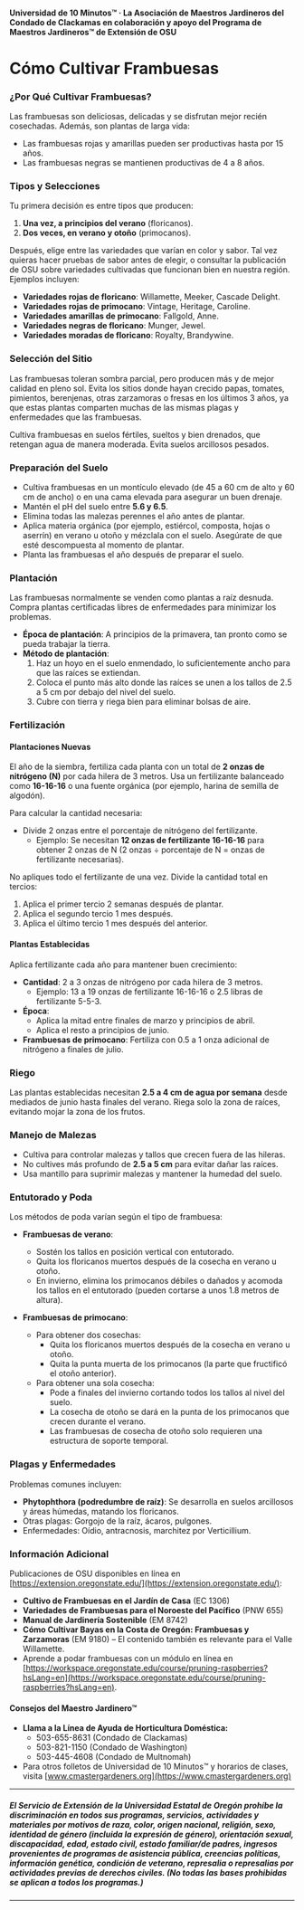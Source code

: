 #### Universidad de 10 Minutos™ · La Asociación de Maestros Jardineros del Condado de Clackamas en colaboración y apoyo del Programa de Maestros Jardineros™ de Extensión de OSU

# Cómo Cultivar Frambuesas

### ¿Por Qué Cultivar Frambuesas?
Las frambuesas son deliciosas, delicadas y se disfrutan mejor recién cosechadas. Además, son plantas de larga vida:
- Las frambuesas rojas y amarillas pueden ser productivas hasta por 15 años.
- Las frambuesas negras se mantienen productivas de 4 a 8 años.

### Tipos y Selecciones
Tu primera decisión es entre tipos que producen:
1. **Una vez, a principios del verano** (floricanos).
2. **Dos veces, en verano y otoño** (primocanos).

Después, elige entre las variedades que varían en color y sabor. Tal vez quieras hacer pruebas de sabor antes de elegir, o consultar la publicación de OSU sobre variedades cultivadas que funcionan bien en nuestra región. Ejemplos incluyen:
- **Variedades rojas de floricano**: Willamette, Meeker, Cascade Delight.
- **Variedades rojas de primocano**: Vintage, Heritage, Caroline.
- **Variedades amarillas de primocano**: Fallgold, Anne.
- **Variedades negras de floricano**: Munger, Jewel.
- **Variedades moradas de floricano**: Royalty, Brandywine.

### Selección del Sitio
Las frambuesas toleran sombra parcial, pero producen más y de mejor calidad en pleno sol. Evita los sitios donde hayan crecido papas, tomates, pimientos, berenjenas, otras zarzamoras o fresas en los últimos 3 años, ya que estas plantas comparten muchas de las mismas plagas y enfermedades que las frambuesas.

Cultiva frambuesas en suelos fértiles, sueltos y bien drenados, que retengan agua de manera moderada. Evita suelos arcillosos pesados.

### Preparación del Suelo
- Cultiva frambuesas en un montículo elevado (de 45 a 60 cm de alto y 60 cm de ancho) o en una cama elevada para asegurar un buen drenaje.
- Mantén el pH del suelo entre **5.6 y 6.5**.
- Elimina todas las malezas perennes el año antes de plantar.
- Aplica materia orgánica (por ejemplo, estiércol, composta, hojas o aserrín) en verano u otoño y mézclala con el suelo. Asegúrate de que esté descompuesta al momento de plantar.
- Planta las frambuesas el año después de preparar el suelo.

### Plantación
Las frambuesas normalmente se venden como plantas a raíz desnuda. Compra plantas certificadas libres de enfermedades para minimizar los problemas.

- **Época de plantación**: A principios de la primavera, tan pronto como se pueda trabajar la tierra.
- **Método de plantación**:
  1. Haz un hoyo en el suelo enmendado, lo suficientemente ancho para que las raíces se extiendan.
  2. Coloca el punto más alto donde las raíces se unen a los tallos de 2.5 a 5 cm por debajo del nivel del suelo.
  3. Cubre con tierra y riega bien para eliminar bolsas de aire.

### Fertilización

#### Plantaciones Nuevas
El año de la siembra, fertiliza cada planta con un total de **2 onzas de nitrógeno (N)** por cada hilera de 3 metros. Usa un fertilizante balanceado como **16-16-16** o una fuente orgánica (por ejemplo, harina de semilla de algodón).

Para calcular la cantidad necesaria:
- Divide 2 onzas entre el porcentaje de nitrógeno del fertilizante.
  - Ejemplo: Se necesitan **12 onzas de fertilizante 16-16-16** para obtener 2 onzas de N (2 onzas ÷ porcentaje de N = onzas de fertilizante necesarias).

No apliques todo el fertilizante de una vez. Divide la cantidad total en tercios:
1. Aplica el primer tercio 2 semanas después de plantar.
2. Aplica el segundo tercio 1 mes después.
3. Aplica el último tercio 1 mes después del anterior.

#### Plantas Establecidas
Aplica fertilizante cada año para mantener buen crecimiento:
- **Cantidad**: 2 a 3 onzas de nitrógeno por cada hilera de 3 metros.
  - Ejemplo: 13 a 19 onzas de fertilizante 16-16-16 o 2.5 libras de fertilizante 5-5-3.
- **Época**:
  - Aplica la mitad entre finales de marzo y principios de abril.
  - Aplica el resto a principios de junio.
- **Frambuesas de primocano**: Fertiliza con 0.5 a 1 onza adicional de nitrógeno a finales de julio.

### Riego
Las plantas establecidas necesitan **2.5 a 4 cm de agua por semana** desde mediados de junio hasta finales del verano. Riega solo la zona de raíces, evitando mojar la zona de los frutos.

### Manejo de Malezas
- Cultiva para controlar malezas y tallos que crecen fuera de las hileras.
- No cultives más profundo de **2.5 a 5 cm** para evitar dañar las raíces.
- Usa mantillo para suprimir malezas y mantener la humedad del suelo.

### Entutorado y Poda
Los métodos de poda varían según el tipo de frambuesa:

- **Frambuesas de verano**:
  - Sostén los tallos en posición vertical con entutorado.
  - Quita los floricanos muertos después de la cosecha en verano u otoño.
  - En invierno, elimina los primocanos débiles o dañados y acomoda los tallos en el entutorado (pueden cortarse a unos 1.8 metros de altura).

- **Frambuesas de primocano**:
  - Para obtener dos cosechas:
    - Quita los floricanos muertos después de la cosecha en verano u otoño.
    - Quita la punta muerta de los primocanos (la parte que fructificó el otoño anterior).
  - Para obtener una sola cosecha:
    - Pode a finales del invierno cortando todos los tallos al nivel del suelo.
    - La cosecha de otoño se dará en la punta de los primocanos que crecen durante el verano.
    - Las frambuesas de cosecha de otoño solo requieren una estructura de soporte temporal.

### Plagas y Enfermedades
Problemas comunes incluyen:
- **Phytophthora (podredumbre de raíz)**: Se desarrolla en suelos arcillosos y áreas húmedas, matando los floricanos.
- Otras plagas: Gorgojo de la raíz, ácaros, pulgones.
- Enfermedades: Oídio, antracnosis, marchitez por Verticillium.

### Información Adicional
Publicaciones de OSU disponibles en línea en [https://extension.oregonstate.edu/](https://extension.oregonstate.edu/):
- **Cultivo de Frambuesas en el Jardín de Casa** (EC 1306)
- **Variedades de Frambuesas para el Noroeste del Pacífico** (PNW 655)
- **Manual de Jardinería Sostenible** (EM 8742)
- **Cómo Cultivar Bayas en la Costa de Oregón: Frambuesas y Zarzamoras** (EM 9180) – El contenido también es relevante para el Valle Willamette.
- Aprende a podar frambuesas con un módulo en línea en [https://workspace.oregonstate.edu/course/pruning-raspberries?hsLang=en](https://workspace.oregonstate.edu/course/pruning-raspberries?hsLang=en).

#### Consejos del Maestro Jardinero™
- **Llama a la Línea de Ayuda de Horticultura Doméstica:**
  - 503-655-8631 (Condado de Clackamas)
  - 503-821-1150 (Condado de Washington)
  - 503-445-4608 (Condado de Multnomah)
- Para otros folletos de Universidad de 10 Minutos™ y horarios de clases, visita [www.cmastergardeners.org](https://www.cmastergardeners.org)

---

##### El Servicio de Extensión de la Universidad Estatal de Oregón prohíbe la discriminación en todos sus programas, servicios, actividades y materiales por motivos de raza, color, origen nacional, religión, sexo, identidad de género (incluida la expresión de género), orientación sexual, discapacidad, edad, estado civil, estado familiar/de padres, ingresos provenientes de programas de asistencia pública, creencias políticas, información genética, condición de veterano, represalia o represalias por actividades previas de derechos civiles. (No todas las bases prohibidas se aplican a todos los programas.)
---